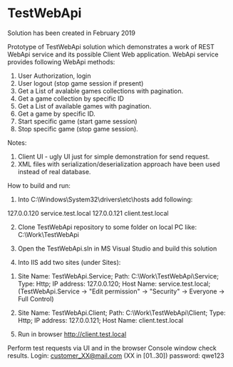 # TestWebApi 
Solution has been created in February 2019

Prototype of TestWebApi solution which demonstrates a work of REST WebApi service and its possible Client Web application. 
WebApi service provides following WebApi methods: 
1. User Authorization, login
2. User logout (stop game session if present)
2. Get a List of avalable games collections with pagination. 
3. Get a game collection by specific ID
4. Get a List of available games with pagination. 
5. Get a game by specific ID. 
6. Start specific game (start game session)
7. Stop specific game (stop game session). 

Notes: 
1. Client UI - ugly UI just for simple demonstration for send request. 
2. XML files with serialization/deserialization approach have been used instead of real database. 

How to build and run:

1. Into C:\Windows\System32\drivers\etc\hosts add following: 

127.0.0.120 service.test.local
127.0.0.121 client.test.local

2. Clone TestWebApi repository to some folder on local PC like: 
C:\Work\TestWebApi

3. Open the TestWebApi.sln in MS Visual Studio and build this solution

4. Into IIS add two sites (under Sites): 

  1) Site Name: TestWebApi.Service;
     Path: C:\Work\TestWebApi\Service; 
     Type: Http; 
     IP address: 127.0.0.120; 
     Host Name: service.test.local; 
     (TestWebApi.Service -> "Edit permission" -> "Security" -> Everyone -> Full Control)

  2) Site Name: TestWebApi.Client;
     Path: C:\Work\TestWebApi\Client; 
     Type: Http; 
     IP address: 127.0.0.121; 
     Host Name: client.test.local

5. Run in browser http://client.test.local

Perform test requests via UI and in the browser Console window check results.
Login: customer_XX@mail.com (XX in [01..30]) password: qwe123